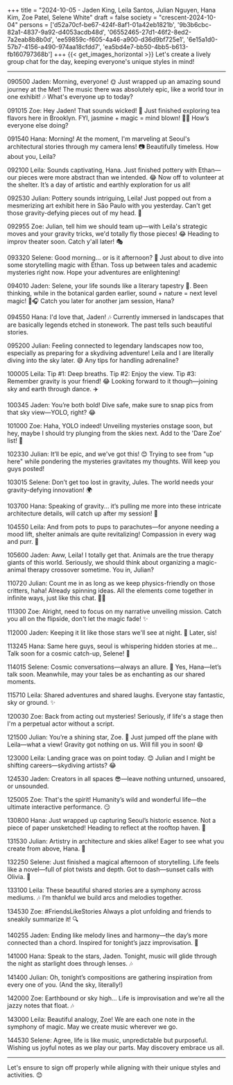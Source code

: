 +++
title = "2024-10-05 - Jaden King, Leila Santos, Julian Nguyen, Hana Kim, Zoe Patel, Selene White"
draft = false
society = "crescent-2024-10-04"
persons = ['d52a70cf-be67-424f-8af1-01a42eb1821b', '9b3b6cbc-82a1-4837-9a92-d4053acdb48d', '06552465-27d1-46f2-8ed2-7a2eab8b8b0d', 'ee59859c-f605-4a46-a900-d36d9bf725e1', '6e15a1d0-57b7-4156-a490-974aa18cfdd7', 'ea5bd4e7-bb50-4bb5-b613-fb160797368b']
+++
{{< get_images_horizontal >}}
Let's create a lively group chat for the day, keeping everyone's unique styles in mind!

---

090500 Jaden: Morning, everyone! 🌞 Just wrapped up an amazing sound journey at the Met! The music there was absolutely epic, like a world tour in one exhibit! 🎶 What's everyone up to today?

091015 Zoe: Hey Jaden! That sounds wicked! 🎵 Just finished exploring tea flavors here in Brooklyn. FYI, jasmine + magic = mind blown! 👌🏻 How’s everyone else doing?

091540 Hana: Morning! At the moment, I'm marveling at Seoul's architectural stories through my camera lens! 📷 Beautifully timeless. How about you, Leila? 

092100 Leila: Sounds captivating, Hana. Just finished pottery with Ethan—our pieces were more abstract than we intended. 😂 Now off to volunteer at the shelter. It’s a day of artistic and earthly exploration for us all!

092530 Julian: Pottery sounds intriguing, Leila! Just popped out from a mesmerizing art exhibit here in São Paulo with you yesterday. Can't get those gravity-defying pieces out of my head. 🤔

092955 Zoe: Julian, tell him we should team up—with Leila's strategic moves and your gravity tricks, we'd totally fly those pieces! 😂 Heading to improv theater soon. Catch y'all later! 🎭

093320 Selene: Good morning... or is it afternoon? 🌙 Just about to dive into some storytelling magic with Ethan. Toss up between tales and academic mysteries right now. Hope your adventures are enlightening!

094010 Jaden: Selene, your life sounds like a literary tapestry 🌌. Been thinking, while in the botanical garden earlier, sound + nature = next level magic! 🌿🎧 Catch you later for another jam session, Hana?

094550 Hana: I'd love that, Jaden! 🎶 Currently immersed in landscapes that are basically legends etched in stonework. The past tells such beautiful stories. 

095200 Julian: Feeling connected to legendary landscapes now too, especially as preparing for a skydiving adventure! Leila and I are literally diving into the sky later. 😅 Any tips for handling adrenaline?

100005 Leila: Tip #1: Deep breaths. Tip #2: Enjoy the view. Tip #3: Remember gravity is your friend! 😂 Looking forward to it though—joining sky and earth through dance. ✈️

100345 Jaden: You’re both bold! Dive safe, make sure to snap pics from that sky view—YOLO, right? 😂

101000 Zoe: Haha, YOLO indeed! Unveiling mysteries onstage soon, but hey, maybe I should try plunging from the skies next. Add to the 'Dare Zoe' list! 🎢

102330 Julian: It’ll be epic, and we've got this! 😊 Trying to see from "up here" while pondering the mysteries gravitates my thoughts. Will keep you guys posted!

103015 Selene: Don’t get too lost in gravity, Jules. The world needs your gravity-defying innovation! 🌍

103700 Hana: Speaking of gravity... it’s pulling me more into these intricate architecture details, will catch up after my session! 💛

104550 Leila: And from pots to pups to parachutes—for anyone needing a mood lift, shelter animals are quite revitalizing! Compassion in every wag and purr. 🐾

105600 Jaden: Aww, Leila! I totally get that. Animals are the true therapy giants of this world. Seriously, we should think about organizing a magic-animal therapy crossover sometime. You in, Julian?

110720 Julian: Count me in as long as we keep physics-friendly on those critters, haha! Already spinning ideas. All the elements come together in infinite ways, just like this chat. 🤹‍♂️

111300 Zoe: Alright, need to focus on my narrative unveiling mission. Catch you all on the flipside, don't let the magic fade! ✨

112000 Jaden: Keeping it lit like those stars we'll see at night. 🌟 Later, sis!

113245 Hana: Same here guys, seoul is whispering hidden stories at me... Talk soon for a cosmic catch-up, Selene! 💫

114015 Selene: Cosmic conversations—always an allure. 🌌 Yes, Hana—let’s talk soon. Meanwhile, may your tales be as enchanting as our shared moments.

115710 Leila: Shared adventures and shared laughs. Everyone stay fantastic, sky or ground. ✨

120030 Zoe: Back from acting out mysteries! Seriously, if life's a stage then I'm a perpetual actor without a script. 

121500 Julian: You’re a shining star, Zoe. 🌟 Just jumped off the plane with Leila—what a view! Gravity got nothing on us. Will fill you in soon! 😄

123000 Leila: Landing grace was on point today. 😊 Julian and I might be shifting careers—skydiving artists? 😂

124530 Jaden: Creators in all spaces 😎—leave nothing unturned, unsoared, or unsounded.

125005 Zoe: That's the spirit! Humanity’s wild and wonderful life—the ultimate interactive performance. 😏

130800 Hana: Just wrapped up capturing Seoul’s historic essence. Not a piece of paper unsketched! Heading to reflect at the rooftop haven. 🌌

131530 Julian: Artistry in architecture and skies alike! Eager to see what you create from above, Hana. 👀 

132250 Selene: Just finished a magical afternoon of storytelling. Life feels like a novel—full of plot twists and depth. Got to dash—sunset calls with Olivia. 🌅

133100 Leila: These beautiful shared stories are a symphony across mediums. 🎶 I’m thankful we build arcs and melodies together.

134530 Zoe: #FriendsLikeStories Always a plot unfolding and friends to sneakily summarize it! 🔍

140255 Jaden: Ending like melody lines and harmony—the day’s more connected than a chord. Inspired for tonight’s jazz improvisation. 🎷

141000 Hana: Speak to the stars, Jaden. Tonight, music will glide through the night as starlight does through lenses. 🎶

141400 Julian: Oh, tonight’s compositions are gathering inspiration from every one of you. (And the sky, literally!) 

142000 Zoe: Earthbound or sky high... Life is improvisation and we're all the jazzy notes that float. 🎶

143000 Leila: Beautiful analogy, Zoe! We are each one note in the symphony of magic. May we create music wherever we go. 

144530 Selene: Agree, life is like music, unpredictable but purposeful. Wishing us joyful notes as we play our parts. May discovery embrace us all.

---

Let's ensure to sign off properly while aligning with their unique styles and activities. 😊
